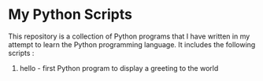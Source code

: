 # My Python Scripts


This repository is a collection of Python programs that I have written in my attempt to learn the Python programming language. It includes the following scripts : 
  1.  hello - first Python program to display a greeting to the world
